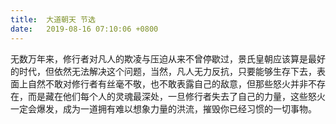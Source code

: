```yaml
---
title:  大道朝天 节选
date:   2019-08-16 07:10:06 +0800
---
```


<div>无数万年来，修行者对凡人的欺凌与压迫从来不曾停歇过，景氏皇朝应该算是最好的时代，但依然无法解决这个问题，当然，凡人无力反抗，只要能够生存下去，表面上自然不敢对修行者有丝毫不敬，也不敢表露自己的敌意，但那些怒火并非不存在，而是藏在他们每个人的灵魂最深处，一旦修行者失去了自己的力量，这些怒火一定会爆发，成为一道拥有难以想象力量的洪流，摧毁你已经习惯的一切事物。</div><!--222-->

